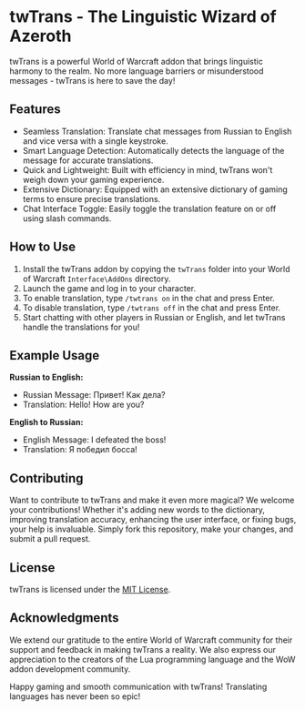 # twTrans - The Linguistic Wizard of Azeroth

twTrans is a powerful World of Warcraft addon that brings linguistic harmony to the realm. No more language barriers or misunderstood messages - twTrans is here to save the day!

## Features

- Seamless Translation: Translate chat messages from Russian to English and vice versa with a single keystroke.
- Smart Language Detection: Automatically detects the language of the message for accurate translations.
- Quick and Lightweight: Built with efficiency in mind, twTrans won't weigh down your gaming experience.
- Extensive Dictionary: Equipped with an extensive dictionary of gaming terms to ensure precise translations.
- Chat Interface Toggle: Easily toggle the translation feature on or off using slash commands.

## How to Use

1. Install the twTrans addon by copying the `twTrans` folder into your World of Warcraft `Interface\AddOns` directory.
2. Launch the game and log in to your character.
3. To enable translation, type `/twtrans on` in the chat and press Enter.
4. To disable translation, type `/twtrans off` in the chat and press Enter.
5. Start chatting with other players in Russian or English, and let twTrans handle the translations for you!

## Example Usage

**Russian to English:**

- Russian Message: Привет! Как дела?
- Translation: Hello! How are you?

**English to Russian:**

- English Message: I defeated the boss!
- Translation: Я победил босса!

## Contributing

Want to contribute to twTrans and make it even more magical? We welcome your contributions! Whether it's adding new words to the dictionary, improving translation accuracy, enhancing the user interface, or fixing bugs, your help is invaluable. Simply fork this repository, make your changes, and submit a pull request.

## License

twTrans is licensed under the [MIT License](LICENSE).

## Acknowledgments

We extend our gratitude to the entire World of Warcraft community for their support and feedback in making twTrans a reality. We also express our appreciation to the creators of the Lua programming language and the WoW addon development community.

Happy gaming and smooth communication with twTrans! Translating languages has never been so epic!
